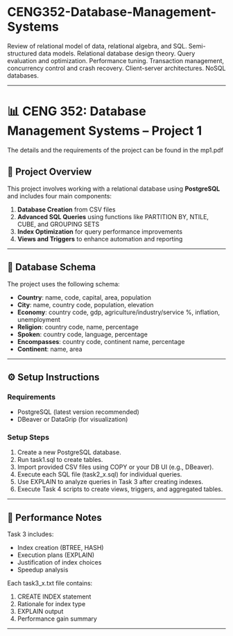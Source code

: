 # CENG352-Database-Management-Systems
Review of relational model of data, relational algebra, and SQL. Semi-structured data models. Relational database design theory. Query evaluation and optimization. Performance tuning. Transaction management, concurrency control and crash recovery. Client-server architectures. NoSQL databases.

---

# 📊 CENG 352: Database Management Systems – Project 1

The details and the requirements of the project can be found in the mp1.pdf

## 📁 Project Overview

This project involves working with a relational database using **PostgreSQL** and includes four main components:

1. **Database Creation** from CSV files
2. **Advanced SQL Queries** using functions like PARTITION BY, NTILE, CUBE, and GROUPING SETS
3. **Index Optimization** for query performance improvements
4. **Views and Triggers** to enhance automation and reporting

---

## 📐 Database Schema

The project uses the following schema:

* **Country**: name, code, capital, area, population
* **City**: name, country code, population, elevation
* **Economy**: country code, gdp, agriculture/industry/service %, inflation, unemployment
* **Religion**: country code, name, percentage
* **Spoken**: country code, language, percentage
* **Encompasses**: country code, continent name, percentage
* **Continent**: name, area

---

## ⚙️ Setup Instructions

### Requirements

* PostgreSQL (latest version recommended)
* DBeaver or DataGrip (for visualization)

### Setup Steps

1. Create a new PostgreSQL database.
2. Run task1.sql to create tables.
3. Import provided CSV files using COPY or your DB UI (e.g., DBeaver).
4. Execute each SQL file (task2_x.sql) for individual queries.
5. Use EXPLAIN to analyze queries in Task 3 after creating indexes.
6. Execute Task 4 scripts to create views, triggers, and aggregated tables.

---

## 🧪 Performance Notes

Task 3 includes:

* Index creation (BTREE, HASH)
* Execution plans (EXPLAIN)
* Justification of index choices
* Speedup analysis

Each task3_x.txt file contains:

1. CREATE INDEX statement
2. Rationale for index type
3. EXPLAIN output
4. Performance gain summary

---
